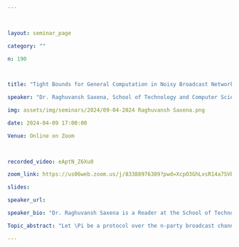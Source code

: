 ```yaml
--- 

  

layout: seminar_page 

category: "" 

n: 190

  

title: "Tight Bounds for General Computation in Noisy Broadcast Networks" 

speaker: "Dr. Raghuvansh Saxena, School of Technology and Computer Science, TIFR Mumbai"  

img: assets/img/seminars/2024/09-04-2024 Raghuvansh Saxena.png

date: 2024-04-09 17:00:00  

Venue: Online on Zoom 

  

recorded_video: eAptN_Z6Xu0

zoom_link: https://us06web.zoom.us/j/83388976389?pwd=XcpO3GhLxsR14a7SVbPx33HQQa1jbt.1 

slides:  

speaker_url: 

speaker_bio: "Dr. Raghuvansh Saxena is a Reader at the School of Technology and Computer Science at the Tata Institute of Fundamental Research, Mumbai. His primary research interest is communication complexity and its applications to other areas of theoretical computer science, such as coding theory, algorithmic game theory, streaming algorithms, and distributed systems. Other topics of his interest are computational complexity, information theory. Before joining TIFR, he received his Ph.D. from Princeton University under the amazing supervision of Prof. Gillat Kol and my bachelor's degree in computer science and engineering from IIT Delhi. "

Topic_abstract: "Let \Pi be a protocol over the n-party broadcast channel, where in each round, a pre-specified party broadcasts a symbol to all other parties. We wish to design a scheme that takes such a protocol \Pi as input and outputs a noise resilient protocol \Pi' that simulates \Pi over the noisy broadcast channel, where each received symbol is flipped with a fixed constant probability, independently. What is the minimum overhead in the number of rounds that is incurred by any such simulation scheme? A classical result by Gallager from the 80's shows that non-interactive T-round protocols, where the bit communicated in every round is independent of the communication history, can be converted to noise resilient ones with only an \mathcal{O}(\log \log T) multiplicative overhead in the number of rounds. Can the same be proved for any protocol? Or, are there protocols whose simulation requires an \Omega(\log T) overhead (which always suffices)? We answer both the above questions in the negative, We give a simulation scheme with an \tilde{O}(\sqrt{\log T}) overhead for every protocol and channel alphabet. We also prove an (almost) matching lower bound of \Omega(\sqrt{\log T}) on the overhead required to simulate the pointer chasing protocol with T=n and polynomial alphabet. "

---
```

